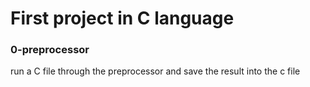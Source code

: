 # First project in C language

### 0-preprocessor
run a C file through the preprocessor and save the result into the c file
